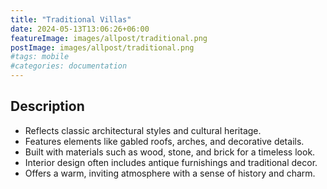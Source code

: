 ```yaml
---
title: "Traditional Villas"
date: 2024-05-13T13:06:26+06:00
featureImage: images/allpost/traditional.png
postImage: images/allpost/traditional.png
#tags: mobile
#categories: documentation
---
```


## Description
- Reflects classic architectural styles and cultural heritage.
- Features elements like gabled roofs, arches, and decorative details.
- Built with materials such as wood, stone, and brick for a timeless look.
- Interior design often includes antique furnishings and traditional decor.
- Offers a warm, inviting atmosphere with a sense of history and charm.
